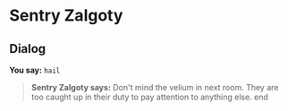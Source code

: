 # Sentry Zalgoty
## Dialog

**You say:** `hail`



>**Sentry Zalgoty says:** Don't mind the velium in next room. They are too caught up in their duty to pay attention to anything else.
end
